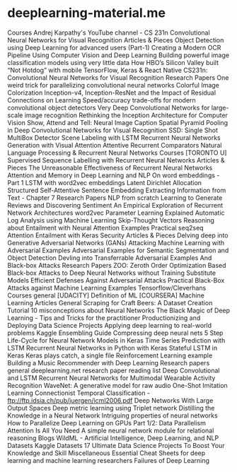 # deeplearning-material.me

Courses
Andrej Karpathy's YouTube channel - CS 231n Convolutional Neural Networks for Visual Recognition
Articles & Pieces
Object Detection using Deep Learning for advanced users (Part-1)
Creating a Modern OCR Pipeline Using Computer Vision and Deep Learning
Building powerful image classification models using very little data
How HBO’s Silicon Valley built “Not Hotdog” with mobile TensorFlow, Keras & React Native
CS231n: Convolutional Neural Networks for Visual Recognition
Research Papers
One weird trick for parallelizing convolutional neural networks
Colorful Image Colorization
Inception-v4, Inception-ResNet and the Impact of Residual Connections on Learning
Speed/accuracy trade-offs for modern convolutional object detectors
Very Deep Convolutional Networks for large-scale image recognition
Rethinking the Inception Architecture for Computer Vision
Show, Attend and Tell: Neural Image Caption
Spatial Pyramid Pooling in Deep Convolutional Networks for Visual Recognition
SSD: Single Shot MultiBox Detector
Scene Labeling with LSTM Recurrent Neural Networks
Generation with Visual Attention
Attentive Recurrent Comparators
Natural Language Processing & Recurrent Neural Networks
Courses
[TORONTO U] Supervised Sequence Labelling with Recurrent Neural Networks
Articles & Pieces
The Unreasonable Effectiveness of Recurrent Neural Networks
Attention and Memory in Deep Learning and NLP
On word embeddings - Part 1
LSTM with word2vec embeddings
Latent Dirichlet Allocation
Structured Self-Attentive Sentence Embedding
Extracting Information from Text - Chapter 7
Research Papers
NLP from scratch
Learning to Generate Reviews and Discovering Sentiment
An Empirical Exploration of Recurrent Network Architectures
word2vec Parameter Learning Explained
Automatic Log Analysis using Machine Learning
Skip-Thought Vectors
Reasoning about Entailment with Neural Attention
Examples
Practical seq2seq
Attention Entailment with Keras
Security
Articles & Pieces
Delving deep into Generative Adversarial Networks (GANs)
Attacking Machine Learning with Adversarial Examples
Adversarial Examples for Semantic Segmentation and Object Detection
Devling into Transferrable Adversarial Examples And Black-box Attacks
Research Papers
ZOO: Zeroth Order Optimization Based Black-box Attacks to Deep Neural Networks without Training Substitute Models
Efficient Defenses Against Adversarial Attacks
Practical Black-Box Attacks against Machine Learning
Examples
Tensorflow/Cleverhans
Courses general
[UDACITY] Definition of ML
[COURSERA] Machine Learning
Articles General
Scraping for Craft Beers: A Dataset Creation Tutorial
10 misconceptions about Neural Networks
The Black Magic of Deep Learning - Tips and Tricks for the practitioner
Productionizing and Deploying Data Science Projects
Applying deep learning to real-world problems
Kaggle Ensembling Guide
Compressing deep neural nets
5 Step Life-Cycle for Neural Network Models in Keras
Time Series Prediction with LSTM Recurrent Neural Networks in Python with Keras
Stateful LSTM in Keras
Keras plays catch, a single file Reinforcement Learning example
Building a Music Recommender with Deep Learning
Research papers general
deeplearning.net research paper reading list
Deep Convolutional and LSTM Recurrent Neural Networks for Multimodal Wearable Activity Recognition
WaveNet: A generative model for raw audio
One-Shot Imitation Learning
Connectionist Temporal Classification - ftp://ftp.idsia.ch/pub/juergen/icml2006.pdf
Deep Networks With Large Output Spaces
Deep metric learning using Triplet network
Distilling the Knowledge in a Neural Network
Intriguing properties of neural networks
How to Parallelize Deep Learning on GPUs Part 1/2: Data Parallelism
Attention Is All You Need
A simple neural network module for relational reasoning
Blogs
WildML - Artificial Intelligence, Deep Learning, and NLP
Datasets
Kaggle Datasets
17 Ultimate Data Science Projects To Boost Your Knowledge and Skill
Miscellaneous
Essential Cheat Sheets for deep learning and machine learning researchers
Failures of Deep Learning
